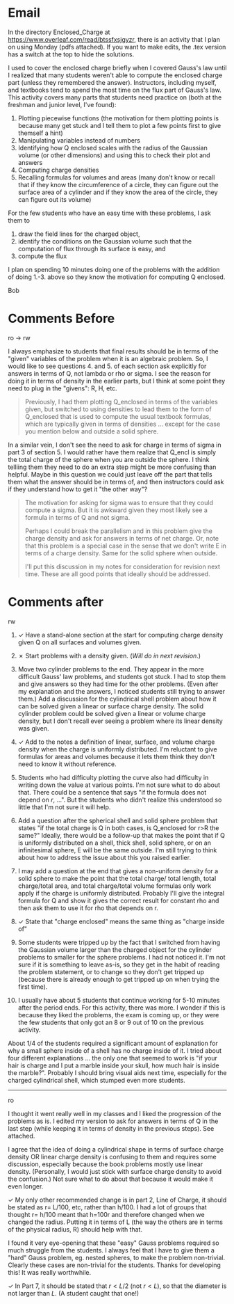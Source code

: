 
# Email

In the directory Enclosed_Charge at https://www.overleaf.com/read/btssfxsjgyzr, there is an activity that I plan on using Monday (pdfs attached). If you want to make edits, the .tex version has a switch at the top to hide the solutions.

I used to cover the enclosed charge briefly when I covered Gauss's law until I realized that many students weren't able to compute the enclosed charge part (unless they remembered the answer). Instructors, including myself, and textbooks tend to spend the most time on the flux part of Gauss's law. This activity covers many parts that students need practice on (both at the freshman and junior level, I've found):

1. Plotting piecewise functions (the motivation for them plotting points is because many get stuck and I tell them to plot a few points first to give themself a hint)
2. Manipulating variables instead of numbers
3. Identifying how Q enclosed scales with the radius of the Gaussian volume (or other dimensions) and using this to check their plot and answers
4. Computing charge densities
5. Recalling formulas for volumes and areas (many don't know or recall that if they know the circumference of a circle, they can figure out the surface area of a cylinder and if they know the area of the circle, they can figure out its volume)

For the few students who have an easy time with these problems, I ask them to

1. draw the field lines for the charged object,
2. identify the conditions on the Gaussian volume such that the computation of flux through its surface is easy, and
3. compute the flux

I plan on spending 10 minutes doing one of the problems with the addition of doing 1.-3. above so they know the motivation for computing Q enclosed.

Bob

# Comments Before

ro -> rw

I always emphasize to students that final results should be in terms of the "given" variables of the problem when it is an algebraic problem. So, I would like to see questions 4. and 5. of each section ask explicitly for answers in terms of Q, not lambda or rho or sigma. I see the reason for doing it in terms of density in the earlier parts, but I think at some point they need to plug in the "givens": R, H, etc.

> Previously, I had them plotting Q_enclosed in terms of the variables given, but switched to using densities to lead them to the form of Q_enclosed that is used to compute the usual textbook formulas, which are typically given in terms of densities ... except for the case you mention below and outside a solid sphere.

In a similar vein, I don't see the need to ask for charge in terms of sigma in part 3 of section 5. I would rather have them realize that Q_encl is simply the total charge of the sphere when you are outside the sphere. I think telliing them they need to do an extra step might be more confusing than helpful. Maybe in this question we could just leave off the part that tells them what the answer should be in terms of, and then instructors could ask if they understand how to get it "the other way"?

> The motivation for asking for sigma was to ensure that they could compute a sigma. But it is awkward given they most likely see a formula in terms of Q and not sigma.
>
>Perhaps I could break the parallelism and in this problem give the charge density and ask for answers in terms of net charge. Or, note that this problem is a special case in the sense that we don't write E in terms of a charge density. Same for the solid sphere when outside.
>
>I'll put this discussion in my notes for consideration for revision next time. These are all good points that ideally should be addressed.

# Comments after

rw
1. ✓ Have a stand-alone section at the start for computing charge density given Q on all surfaces and volumes given.

2. ✗ Start problems with a density given. (*Will do in next revision*.)

3. Move two cylinder problems to the end. They appear in the more difficult Gauss' law problems, and students got stuck. I had to stop them and give answers so they had time for the other problems. (Even after my explanation and the answers, I noticed students still trying to answer them.) Add a discussion for the cylindrical shell problem about how it can be solved given a linear or surface charge density. The solid cylinder problem could be solved given a linear or volume charge density, but I don't recall ever seeing a problem where its linear density was given.

4. ✓ Add to the notes a definition of linear, surface, and volume charge density when the charge is uniformly distributed. I'm reluctant to give formulas for areas and volumes because it lets them think they don't need to know it without reference.

5. Students who had difficulty plotting the curve also had difficulty in writing down the value at various points. I'm not sure what to do about that. There could be a sentence that says "if the formula does not depend on $r$, ...". But the students who didn't realize this understood so little that I'm not sure it will help.

6. Add a question after the spherical shell and solid sphere problem that states "if the total charge is Q in both cases, is Q_enclosed for r>R the same?" Ideally, there would be a follow-up that makes the point that if Q is uniformly distributed on a shell, thick shell, solid sphere, or on an infinitesimal sphere, E will be the same outside. I'm still trying to think about how to address the issue about this you raised earlier.

7. I may add a question at the end that gives a non-uniform density for a solid sphere to make the point that the total charge/ total length, total charge/total area, and total charge/total volume formulas only work apply if the charge is uniformly distributed. Probably I'll give the integral formula for Q and show it gives the correct result for constant rho and then ask them to use it for rho that depends on r.

8. ✓ State that "charge enclosed" means the same thing as "charge inside of"

9. Some students were tripped up by the fact that I switched from having the Gaussian volume larger than the charged object for the cylinder problems to smaller for the sphere problems. I had not noticed it. I'm not sure if it is something to leave as-is, so they get in the habit of reading the problem statement, or to change so they don't get tripped up (because there is already enough to get tripped up on when trying the first time).

10. I usually have about 5 students that continue working for 5-10 minutes after the period ends. For this activity, there was more. I wonder if this is because they liked the problems, the exam is coming up, or they were the few students that only got an 8 or 9 out of 10 on the previous activity.

About 1/4 of the students required a significant amount of explanation for why a small sphere inside of a shell has no charge inside of it. I tried about four different explanations ... the only one that seemed to work is "if your hair is charge and I put a marble inside your skull, how much hair is inside the marble?". Probably I should bring visual aids next time, especially for the charged cylindrical shell, which stumped even more students.

----
ro

I thought it went really well in my classes and I liked the progression of the problems as is. I edited my version to ask for answers in terms of Q in the last step (while keeping it in terms of density in the previous steps). See attached.

I agree that the idea of doing a cylindrical shape in terms of surface charge density OR linear charge density is confusing to them and requires some discussion, especially because the book problems mostly use linear density. (Personally, I would just stick with surface charge density to avoid the confusion.) Not sure what to do about that because it would make it even longer.

✓ My only other recommended change is in part 2, Line of Charge, it should be stated as r= L/100, etc, rather than h/100. I had a lot of groups that thought r= h/100 meant that h=100r and therefore changed when we changed the radius. Putting it in terms of L (the way the others are in terms of the physical radius, R) should help with that.

I found it very eye-opening that these "easy" Gauss problems required so much struggle from the students. I always feel that I have to give them a "hard" Gauss problem, eg. nested spheres, to make the problem non-trivial. Clearly these cases are non-trivial for the students. Thanks for developing this!  It was really worthwhile.

✓ In Part 7, it should be stated that $r < L/2$ (not $r<L$), so that the diameter is not larger than $L$. (A student caught that one!)
